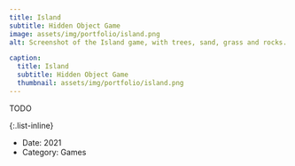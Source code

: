 ```yaml
---
title: Island
subtitle: Hidden Object Game
image: assets/img/portfolio/island.png
alt: Screenshot of the Island game, with trees, sand, grass and rocks. On the top of a hill there is a crumbled tower

caption:
  title: Island
  subtitle: Hidden Object Game
  thumbnail: assets/img/portfolio/island.png
---
```


TODO

{:.list-inline}
- Date: 2021
- Category: Games

